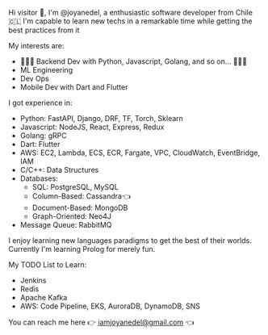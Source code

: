 Hi visitor 👀, I'm @joyanedel, a enthusiastic software developer from Chile 🇨🇱
I'm capable to learn new techs in a remarkable time while getting the best practices from it

My interests are:
* 🌟🌟🌟 Backend Dev with Python, Javascript, Golang, and so on... 🌟🌟🌟
* ML Engineering
* Dev Ops
* Mobile Dev with Dart and Flutter

I got experience in:
* Python: FastAPI, Django, DRF, TF, Torch, Sklearn
* Javascript: NodeJS, React, Express, Redux
* Golang: gRPC
* Dart: Flutter
* AWS: EC2, Lambda, ECS, ECR, Fargate, VPC, CloudWatch, EventBridge, IAM
* C/C++: Data Structures
* Databases:
  * SQL: PostgreSQL, MySQL
  * Column-Based: Cassandra👈
  * Document-Based: MongoDB
  * Graph-Oriented: Neo4J
* Message Queue: RabbitMQ

I enjoy learning new languages paradigms to get the best of their worlds. Currently I'm learning Prolog for merely fun.

My TODO List to Learn:
* Jenkins
* Redis
* Apache Kafka
* AWS: Code Pipeline, EKS, AuroraDB, DynamoDB, SNS

You can reach me here 👉 iamjoyanedel@gmail.com 👈

<!---
joyanedel/joyanedel is a ✨ special ✨ repository because its `README.md` (this file) appears on your GitHub profile.
You can click the Preview link to take a look at your changes.
--->
